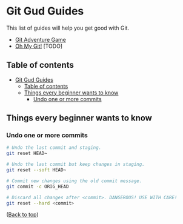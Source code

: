 # Git Gud Guides

This list of guides will help you get good with Git.

- [Git Adventure Game](git-adventure-game.md)
- [Oh My Git!](https://blinry.itch.io/oh-my-git) [TODO]

## Table of contents

- [Git Gud Guides](#git-gud-guides)
  - [Table of contents](#table-of-contents)
  - [Things every beginner wants to know](#things-every-beginner-wants-to-know)
    - [Undo one or more commits](#undo-one-or-more-commits)

## Things every beginner wants to know

### Undo one or more commits

```bash
# Undo the last commit and staging.
git reset HEAD~

# Undo the last commit but keep changes in staging.
git reset --soft HEAD~

# Commit new changes using the old commit message.
git commit -c ORIG_HEAD

# Discard all changes after <commit>. DANGEROUS! USE WITH CARE!
git reset --hard <commit>
```

([Back to top](#table-of-contents))
